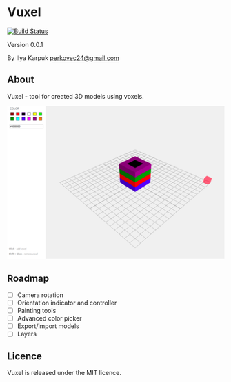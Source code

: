 # Vuxel

[![Build Status](https://travis-ci.org/Perkovec/Vuxel.svg?branch=master)](https://travis-ci.org/Perkovec/Vuxel)

Version 0.0.1

By Ilya Karpuk perkovec24@gmail.com

## About

Vuxel - tool for created 3D models using voxels.

![Demo](demo.png)

## Roadmap

- [ ] Camera rotation
- [ ] Orientation indicator and controller
- [ ] Painting tools
- [ ] Advanced color picker
- [ ] Export/import models
- [ ] Layers

## Licence

Vuxel is released under the MIT licence. 
